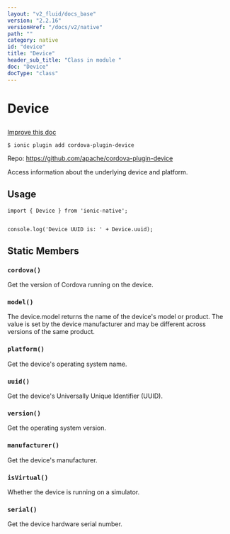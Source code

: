 ```yaml
---
layout: "v2_fluid/docs_base"
version: "2.2.16"
versionHref: "/docs/v2/native"
path: ""
category: native
id: "device"
title: "Device"
header_sub_title: "Class in module "
doc: "Device"
docType: "class"
---
```








<h1 class="api-title">
  
  Device
  

  

  

</h1>

<a class="improve-v2-docs" href="http://github.com/driftyco/ionic-native/edit/master/src/plugins/device.ts#L2">
  Improve this doc
</a>



<!-- decorators -->


<pre><code>$ ionic plugin add cordova-plugin-device</code></pre>
<p>Repo:
  <a href="https://github.com/apache/cordova-plugin-device">
    https://github.com/apache/cordova-plugin-device
  </a>
</p>

<!-- description -->

<p>Access information about the underlying device and platform.</p>



<!-- @usage tag -->

<h2>Usage</h2>

<pre><code class="lang-typescript">import { Device } from &#39;ionic-native&#39;;


console.log(&#39;Device UUID is: &#39; + Device.uuid);
</code></pre>




<!-- @property tags -->


<h2>Static Members</h2>

<div id="cordova"></div>
<h3><code>cordova()</code>
  
</h3>


Get the version of Cordova running on the device.










<div id="model"></div>
<h3><code>model()</code>
  
</h3>


The device.model returns the name of the device's model or product. The value is set
by the device manufacturer and may be different across versions of the same product.










<div id="platform"></div>
<h3><code>platform()</code>
  
</h3>


Get the device's operating system name.










<div id="uuid"></div>
<h3><code>uuid()</code>
  
</h3>


Get the device's Universally Unique Identifier (UUID).










<div id="version"></div>
<h3><code>version()</code>
  
</h3>


Get the operating system version.










<div id="manufacturer"></div>
<h3><code>manufacturer()</code>
  
</h3>


Get the device's manufacturer.










<div id="isVirtual"></div>
<h3><code>isVirtual()</code>
  
</h3>


Whether the device is running on a simulator.










<div id="serial"></div>
<h3><code>serial()</code>
  
</h3>


Get the device hardware serial number.











<!-- methods on the class -->



<!-- other classes -->

<!-- end other classes -->

<!-- interfaces -->

<!-- end interfaces -->

<!-- related link --><!-- end content block -->


<!-- end body block -->

